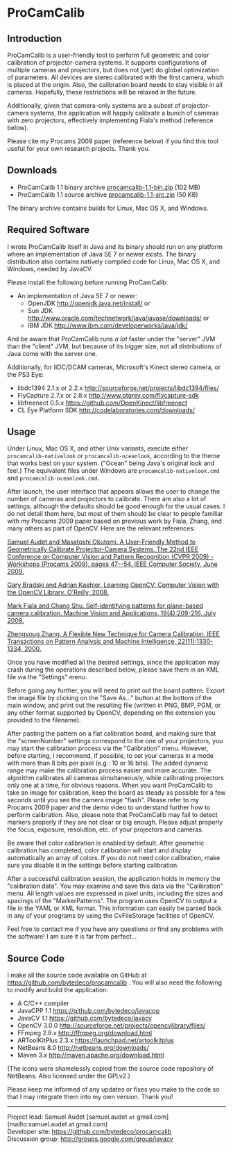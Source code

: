 ProCamCalib
===========

Introduction
------------
ProCamCalib is a user-friendly tool to perform full geometric and color calibration of projector-camera systems. It supports configurations of multiple cameras and projectors, but does not (yet) do global optimization of parameters. All devices are stereo calibrated with the first camera, which is placed at the origin. Also, the calibration board needs to stay visible in all cameras. Hopefully, these restrictions will be relaxed in the future.

Additionally, given that camera-only systems are a subset of projector-camera systems, the application will happily calibrate a bunch of cameras with zero projectors, effectively implementing Fiala's method (reference below).

Please cite my Procams 2009 paper (reference below) if you find this tool useful for your own research projects. Thank you.


Downloads
---------
 * ProCamCalib 1.1 binary archive  [procamcalib-1.1-bin.zip](http://search.maven.org/remotecontent?filepath=org/bytedeco/procamcalib/1.1/procamcalib-1.1-bin.zip) (102 MB)
 * ProCamCalib 1.1 source archive  [procamcalib-1.1-src.zip](http://search.maven.org/remotecontent?filepath=org/bytedeco/procamcalib/1.1/procamcalib-1.1-src.zip) (50 KB)

The binary archive contains builds for Linux, Mac OS X, and Windows.


Required Software
-----------------
I wrote ProCamCalib itself in Java and its binary should run on any platform where an implementation of Java SE 7 or newer exists. The binary distribution also contains natively compiled code for Linux, Mac OS X, and Windows, needed by JavaCV.

Please install the following before running ProCamCalib:

 * An implementation of Java SE 7 or newer:
   * OpenJDK  http://openjdk.java.net/install/  or
   * Sun JDK  http://www.oracle.com/technetwork/java/javase/downloads/  or
   * IBM JDK  http://www.ibm.com/developerworks/java/jdk/

And be aware that ProCamCalib runs _a lot_ faster under the "server" JVM than the "client" JVM, but because of its bigger size, not all distributions of Java come with the server one.

Additionally, for IIDC/DCAM cameras, Microsoft's Kinect stereo camera, or the PS3 Eye:

 * libdc1394 2.1.x or 2.2.x  http://sourceforge.net/projects/libdc1394/files/
 * FlyCapture 2.7.x or 2.8.x  http://www.ptgrey.com/flycapture-sdk
 * libfreenect 0.5.x  https://github.com/OpenKinect/libfreenect
 * CL Eye Platform SDK  http://codelaboratories.com/downloads/


Usage
-----
Under Linux, Mac OS X, and other Unix variants, execute either `procamcalib-nativelook` or `procamcalib-oceanlook`, according to the theme that works best on your system. ("Ocean" being Java's original look and feel.) The equivalent files under Windows are `procamcalib-nativelook.cmd` and `procamcalib-oceanlook.cmd`.

After launch, the user interface that appears allows the user to change the number of cameras and projectors to calibrate. There are also a lot of settings, although the defaults should be good enough for the usual cases. I do not detail them here, but most of them should be clear to people familiar with my Procams 2009 paper based on previous work by Fiala, Zhang, and many others as part of OpenCV. Here are the relevant references:

[Samuel Audet and Masatoshi Okutomi. A User-Friendly Method to Geometrically Calibrate Projector-Camera Systems. The 22nd IEEE Conference on Computer Vision and Pattern Recognition (CVPR 2009) - Workshops (Procams 2009), pages 47--54. IEEE Computer Society, June 2009.](http://www.ok.ctrl.titech.ac.jp/res/PCS/publications/procams2009.pdf)

[Gary Bradski and Adrian Kaehler. Learning OpenCV: Computer Vision with the OpenCV Library. O'Reilly, 2008.](http://oreilly.com/catalog/9780596516130/)

[Mark Fiala and Chang Shu. Self-identifying patterns for plane-based camera calibration. Machine Vision and Applications, 19(4):209-216, July 2008.](http://nparc.cisti-icist.nrc-cnrc.gc.ca/npsi/ctrl?action=rtdoc&an=8913774&article=0)

[Zhengyoug Zhang. A Flexible New Technique for Camera Calibration. IEEE Transactions on Pattern Analysis and Machine Intelligence, 22(11):1330-1334, 2000.](http://research.microsoft.com/en-us/um/people/zhang/Papers/TR98-71.pdf)


Once you have modified all the desired settings, since the application may crash during the operations described below, please save them in an XML file via the "Settings" menu.

Before going any further, you will need to print out the board pattern. Export the image file by clicking on the "Save As..." button at the bottom of the main window, and print out the resulting file (written in PNG, BMP, PGM, or any other format supported by OpenCV, depending on the extension you provided to the filename).

After pasting the pattern on a flat calibration board, and making sure that the "screenNumber" settings correspond to the one of your projectors, you may start the calibration process via the "Calibration" menu. However, before starting, I recommend, if possible, to set your cameras in a mode with more than 8 bits per pixel (e.g.: 10 or 16 bits). The added dynamic range may make the calibration process easier and more accurate. The algorithm calibrates all cameras simultaneously, while calibrating projectors only one at a time, for obvious reasons. When you want ProCamCalib to take an image for calibration, keep the board as steady as possible for a few seconds until you see the camera image "flash". Please refer to my Procams 2009 paper and the demo video to understand further how to perform calibration. Also, please note that ProCamCalib may fail to detect markers properly if they are not clear or big enough. Please adjust properly the focus, exposure, resolution, etc. of your projectors and cameras.

Be aware that color calibration is enabled by default. After geometric calibration has completed, color calibration will start and display automatically an array of colors. If you do not need color calibration, make sure you disable it in the settings before starting calibration.

After a successful calibration session, the application holds in memory the "calibration data". You may examine and save this data via the "Calibration" menu. All length values are expressed in pixel units, including the sizes and spacings of the "MarkerPatterns". The program uses OpenCV to output a file in the YAML or XML format. This information can easily be parsed back in any of your programs by using the CvFileStorage facilities of OpenCV.

Feel free to contact me if you have any questions or find any problems with the software! I am sure it is far from perfect...


Source Code
-----------
I make all the source code available on GitHub at https://github.com/bytedeco/procamcalib . You will also need the following to modify and build the application:

 * A C/C++ compiler
 * JavaCPP 1.1  https://github.com/bytedeco/javacpp
 * JavaCV  1.1  https://github.com/bytedeco/javacv
 * OpenCV 3.0.0  http://sourceforge.net/projects/opencvlibrary/files/
 * FFmpeg 2.8.x  http://ffmpeg.org/download.html
 * ARToolKitPlus 2.3.x  https://launchpad.net/artoolkitplus
 * NetBeans 8.0  http://netbeans.org/downloads/
 * Maven 3.x  http://maven.apache.org/download.html

(The icons were shamelessly copied from the source code repository of NetBeans. Also licensed under the GPLv2.)

Please keep me informed of any updates or fixes you make to the code so that I may integrate them into my own version. Thank you!


----
Project lead: Samuel Audet [samuel.audet `at` gmail.com](mailto:samuel.audet at gmail.com)  
Developer site: https://github.com/bytedeco/procamcalib  
Discussion group: http://groups.google.com/group/javacv
